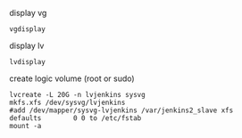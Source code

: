 display vg
    
    vgdisplay
  
display lv
    
    lvdisplay

create logic volume (root or sudo)

    lvcreate -L 20G -n lvjenkins sysvg
    mkfs.xfs /dev/sysvg/lvjenkins
    #add /dev/mapper/sysvg-lvjenkins /var/jenkins2_slave xfs    	defaults       	0 0 to /etc/fstab
    mount -a
  
